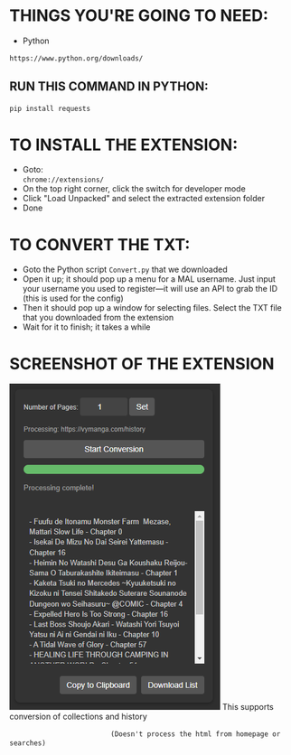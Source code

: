 # THINGS YOU'RE GOING TO NEED:
 - Python
```sh
https://www.python.org/downloads/
```
## RUN THIS COMMAND IN PYTHON:
```sh
pip install requests
```

# TO INSTALL THE EXTENSION:
 - Goto:  
   `chrome://extensions/`  
 - On the top right corner, click the switch for developer mode  
 - Click "Load Unpacked" and select the extracted extension folder  
 - Done  

# TO CONVERT THE TXT:
 - Goto the Python script `Convert.py` that we downloaded  
 - Open it up; it should pop up a menu for a MAL username. Just input your username you used to register—it will use an API to grab the ID (this is used for the config)  
 - Then it should pop up a window for selecting files. Select the TXT file that you downloaded from the extension  
 - Wait for it to finish; it takes a while  

# SCREENSHOT OF THE EXTENSION
![VyManga Scraper Extension](https://github.com/Kirogii/VyManga-Scraper-With--MAL-Conversion/blob/main/Extension.png?raw=true)
This supports conversion of collections and history

                             (Doesn't process the html from homepage or searches)
